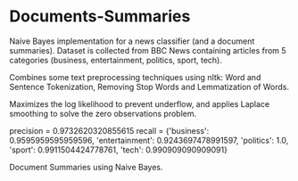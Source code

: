 # Documents-Summaries
Naive Bayes implementation for a news classifier (and a document summaries).
Dataset is collected from BBC News containing articles 
from 5 categories (business, entertainment, politics, sport, tech).

Combines some text preprocessing techniques using nltk: Word and Sentence Tokenization, 
Removing Stop Words and Lemmatization of Words. 

Maximizes the log likelihood to prevent underflow,
and applies Laplace smoothing to solve the zero observations problem.

precision = 0.9732620320855615
recall = {'business': 0.9595959595959596, 'entertainment': 0.9243697478991597, 'politics': 1.0, 'sport': 0.9911504424778761, 'tech': 0.990909090909091}

Document Summaries using Naive Bayes.